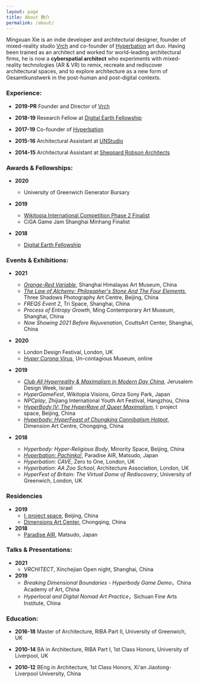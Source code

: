 ```yaml
---
layout: page
title: About 簡介
permalink: /about/
---
```


Mingxuan Xie is an indie developer and architectural designer, founder of mixed-reality studio [Vrch](http://vrch.io) and co-founder of [Hyperbation](http://hyperbation.art) art duo. Having been trained as an architect and worked for world-leading architectural firms, he is now a **cyberspatial architect** who experiments with mixed-reality technologies (AR & VR) to remix, recreate and rediscover architectural spaces, and to explore architecture as a new form of Gesamtkunstwerk in the post-human and post-digital contexts. 

### Experience:

- **2019-PR** Founder and Director of [Vrch](https://vrch.io/)

- **2018-19** Research Fellow at [Digital Earth Fellowship](https://www.digitalearth.art/)

- **2017-19** Co-founder of [Hyperbation](http://hyperbation.art/)

- **2015-16** Architectural Assistant at [UNStudio](https://www.unstudio.com/)

- **2014-15** Architectural Assistant at [Sheppard Robson Architects](https://www.sheppardrobson.com/)


### Awards & Fellowships:

- **2020** 
    - University of Greenwich Generator Bursary  

- **2019** 
    - [Wikitopia International Competition Phase 2 Finalist](https://wikitopia.city/competition/entries/index_en.html)
    - CiGA Game Jam Shanghai Minhang Finalist

- **2018**
    - [Digital Earth Fellowship](https://www.digitalearth.art/mingxuan-xie)

### Events & Exhibitions:
- **2021**  
    - [*Orange-Red Variable*](https://exhibit.artron.net/exhibition-74667.html), Shanghai Himalayas Art Museum, China
    - [*The Law of Alchemy: Philosopher's Stone And The Four Elements*](https://www.threeshadows.cn/exhibitions/160-the-law-of-alchemy-philosopher-s-stone-and-the/overview/), Three Shadows Photography Art Centre, Beijing, China
    - *FREQS Event 2*, Tri Space, Shanghai, China
    - *Process of Entropy Growth*, Ming Contemporary Art Museum, Shanghai, China
    - *Now Showing 2021 Before Rejuvenation*, CouttsArt Center, Shanghai, China
- **2020**  
    - London Design Festival, London, UK
    - [*Hyper Corona Virus*](https://mingxuan.fun/hyper-corona-virus/), Un-contagious Museum, online

- **2019**
    - [*Club All Hyperreality & Maximalism in Modern Day China*](http://2019.jdw.co.il/en/exhibition/club-all-hyperreality-maximalism-in-modern-day-china/), Jerusalem Design Week, Israel
    - *HyperGameFest*, Wikitopia Visions, Ginza Sony Park, Japan
    - *NPCplay*, Zhijiang International Youth Art Festival, Hangzhou, China
    - [*HyperBody IV: The HyperRave of Queer Maximalism*](http://yi-projectspace.org/view/iv-hyperbody-iv-the-hyperrave-of-queer-maximalism), I: project space, Beijing, China
    - [*Hyperbody: HyperFeast of Chungking Cannibalism Hotpot*](http://chongqingdac.org/article/page?id=276), Dimension Art Centre, Chongqing, China

- **2018**
    - *Hyperbody: Hyper-Religious Body*, Minority Space, Beijing, China
    - [*Hyperbation: Pachinko!*](https://www.paradiseair.info/activity/2019/02/02/9797), Paradise AIR, Matsudo, Japan
    - *Hyperbation: CAVE*, Zero to One, London, UK
    - *Hyperbation: AA Zoo School*, Architecture Association, London, UK
    - *HyperFest of Britain: The Virtual Dome of Rediscovery*, University of Greenwich, London, UK

### Residencies
- **2019**
    - [I: project space](http://yi-projectspace.org/view/hyperbation), Beijing, China
    - [Dimensions Art Center](http://chongqingdac.org/article/page?id=276), Chongqing, China
- **2018**
    - [Paradise AIR](https://www.paradiseair.info/people/mingxuan-xie), Matsudo, Japan

### Talks & Presentations:
- **2021**
    - *VRCHITECT*, Xinchejian Open night, Shanghai, China
    <!-- - *游戲化與虛擬策展是博物館的必修課嗎？*，燕郊雙年展，綫上對談 -->
    <!-- - *賽博朋克狄托邦、后稀缺烏托邦、電子烏托邦誰先到來？*，燕郊雙年展，綫上對談 -->
- **2019** 
    - *Breaking Dimensional Boundaries - Hyperbody Game Demo*，China Academy of Art, China
    - *Hyperlocal and Digital Nomad Art Practice*，Sichuan Fine Arts Institute, China

<!-- ### Research:

2018 – 2019, China
HyperBody: In Searching for Alternative Digital Silk Roads

2017 – 2018, London, UK
HyperSite: Prototyping Hyperlocal via Web-based Mixed-reality Technology -->

<!-- 
### Media Coverage:

2020 [恢复开馆，慢慢来](https://www.thepaper.cn/newsDetail_forward_6491540), 澎湃新聞
2018 [完全打破次元壁的！Hyperbation！](https://weibo.com/ttarticle/x/m/show/id/2309404316767446029179), VICE中国
https://frameweb.com/article/what-can-a-psychedelic-pop-up-club-in-israel-tell-us-about-surrealism-in-china
-->


### Education:

- **2016-18** Master of Architecture, RIBA Part II, University of Greenwich, UK

- **2010-14** BA in Architecture, RIBA Part I, 1st Class Honors, University of Liverpool, UK

- **2010-12** BEng in Architecture, 1st Class Honors, Xi'an Jiaotong-Liverpool University, China
